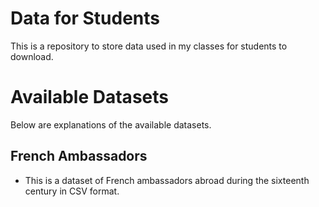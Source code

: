 # Data for Students

This is a repository to store data used in my classes for students to download.

# Available Datasets

Below are explanations of the available datasets.

## French Ambassadors

- This is a dataset of French ambassadors abroad during the sixteenth century in CSV format.

##
